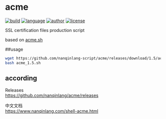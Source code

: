 # acme
[![build](https://github.com/nanqinlang/SVG/blob/master/build%20passing.svg)](https://github.com/nanqinlang-script/acme)
[![language](https://github.com/nanqinlang/SVG/blob/master/language-shell-blue.svg)](https://github.com/nanqinlang-script/acme)
[![author](https://github.com/nanqinlang/SVG/blob/master/author-nanqinlang-lightgrey.svg)](https://github.com/nanqinlang-script/acme)
[![license](https://github.com/nanqinlang/SVG/blob/master/license-GPLv3-orange.svg)](https://github.com/nanqinlang-script/acme)

SSL certification files production script

based on [acme.sh](https://github.com/Neilpang/acme.sh)

##usage
```bash
wget https://github.com/nanqinlang-script/acme/releases/download/1.5/acme_1.5.sh
bash acme_1.5.sh
```

## according
Releases  
https://github.com/nanqinlang/acme/releases

中文文档  
https://www.nanqinlang.com/shell-acme.html